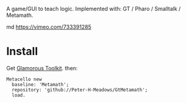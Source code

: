 A game/GUI to teach logic.
Implemented with: GT / Pharo / Smalltalk / Metamath.

md
https://vimeo.com/733391285

# Install
Get [Glamorous Toolkit](https://gtoolkit.com/).
then:

```Smalltalk
Metacello new 
  baseline: 'Metamath'; 
  repository: 'github://Peter-H-Meadows/GtMetamath';
  load.
```
